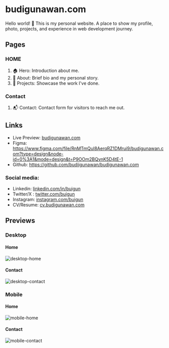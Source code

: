# budigunawan.com

Hello world! 👋 This is my personal website. A place to show my profile, photo, projects, and experience in web development journey.

## Pages

### HOME

1. 🏠 Hero: Introduction about me.
2. 🔎 About: Brief bio and my personal story.
3. 🚧 Projects: Showcase the work I've done.

### Contact

1. 📬 Contact: Contact form for visitors to reach me out.

## Links

- Live Preview: [budigunawan.com](https://budigunawan-com-v1.vercel.app/)
- Figma: <https://www.figma.com/file/RnMTmQul8AerqRZ1DMrui9/budigunawan.com?type=design&node-id=0%3A1&mode=design&t=P9OOm2BQvnK5D4tE-1>
- Github: <https://github.com/budiigunawan/budigunawan.com>

### Social media:

- Linkedin: [linkedin.com/in/buigun](https://linkedin.com/in/buigun)
- Twitter/X : [twitter.com/buigun](https://twitter.com/buigun)
- Instagram: [instagram.com/buigun](https://instagram.com/buigun)
- CV/Resume: [cv.budigunawan.com](https://drive.google.com/file/d/1vwh0zGvqo1MZ3ejR88LS1R3Xfv9VCLdZ/view?usp=drive_link)

## Previews

### Desktop

#### Home

![desktop-home](./images/previews/desktop.jpg)

#### Contact

![desktop-contact](./images/previews/desktop-contact.jpg)

### Mobile

#### Home

![mobile-home](./images/previews/phone-home.jpg)

#### Contact

![mobile-contact](./images/previews/phone-contact.jpg)
